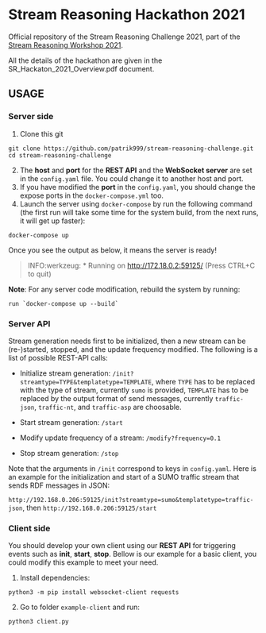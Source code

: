# Stream Reasoning Hackathon 2021

Official repository of the Stream Reasoning Challenge 2021,
part of the [Stream Reasoning Workshop 2021](http://streamreasoning.org/events/srw2021).

All the details of the hackathon are given in the SR_Hackaton_2021_Overview.pdf document.

## USAGE

### Server side

1. Clone this git

```shell
git clone https://github.com/patrik999/stream-reasoning-challenge.git
cd stream-reasoning-challenge
```

2. The **host** and **port** for the **REST API** and the **WebSocket server** are set in the `config.yaml` file. You could change it to another host and port.
3. If you have modified the **port** in the `config.yaml`, you should change the expose ports in the `docker-compose.yml` too.
4. Launch the server using `docker-compose` by run the following command (the first run will take some time for the system build, from the next runs, it will get up faster):

```shell
docker-compose up
```

Once you see the output as below, it means the server is ready!

> INFO:werkzeug: \* Running on http://172.18.0.2:59125/ (Press CTRL+C to quit)

**Note**: For any server code modification, rebuild the system by running:
```shell
run `docker-compose up --build`
```

### Server API

Stream generation needs first to be initialized, then a new stream can be (re-)started, stopped, and the update frequency modified.
The following is a list of possible REST-API calls:

- Initialize stream generation: `/init?streamtype=TYPE&templatetype=TEMPLATE`,
where `TYPE` has to be replaced with the type of stream, currently `sumo` is provided, `TEMPLATE`
has to be replaced by the output format of send messages, currently `traffic-json`, `traffic-nt`,
and `traffic-asp` are choosable.

- Start stream generation: `/start`

- Modify update frequency of a stream: `/modify?frequency=0.1`

- Stop stream generation: `/stop`

Note that the arguments in  `/init` correspond to keys in `config.yaml`.
Here is an example for the initialization and start of a SUMO traffic stream that sends RDF messages in JSON:

`http://192.168.0.206:59125/init?streamtype=sumo&templatetype=traffic-json`, then
`http://192.168.0.206:59125/start`


### Client side

You should develop your own client using our **REST API** for triggering events such as **init**, **start**, **stop**. Bellow is our example for a basic client, you could modify this example to meet your need.

1. Install dependencies:

```shell
python3 -m pip install websocket-client requests
```

2. Go to folder `example-client` and run:

```shell
python3 client.py
```
